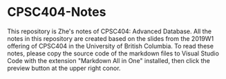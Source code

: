 # CPSC404-Notes
This repository is Zhe's notes of CPSC404: Advanced Database. All the notes in this repository are created based on the slides from the 2019W1 offering of CPSC404 in the University of British Columbia. To read these notes, please copy the source code of the markdown files to Visual Studio Code with the extension "Markdown All in One" installed, then click the preview button at the upper right conor.
